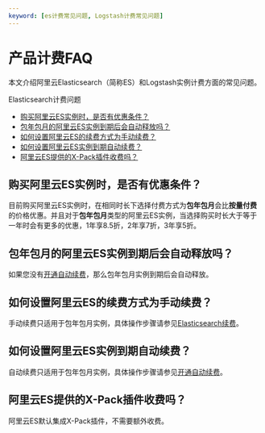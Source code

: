 ```yaml
---
keyword: [es计费常见问题, Logstash计费常见问题]
---
```


# 产品计费FAQ

本文介绍阿里云Elasticsearch（简称ES）和Logstash实例计费方面的常见问题。

Elasticsearch计费问题

-   [购买阿里云ES实例时，是否有优惠条件？](#section_lr4_swi_lry)
-   [包年包月的阿里云ES实例到期后会自动释放吗？](#section_5xk_spq_ywc)
-   [如何设置阿里云ES的续费方式为手动续费？](#section_bod_u20_juv)
-   [如何设置阿里云ES实例到期自动续费？](#section_hg8_cx9_txt)
-   [阿里云ES提供的X-Pack插件收费吗？](#section_7fm_654_8kd)

## 购买阿里云ES实例时，是否有优惠条件？

目前购买阿里云ES实例时，在相同时长下选择付费方式为**包年包月**会比**按量付费**的价格优惠。并且对于**包年包月**类型的阿里云ES实例，当选择购买时长大于等于一年时会有更多的优惠，1年享8.5折，2年享7折，3年享5折。

## 包年包月的阿里云ES实例到期后会自动释放吗？

如果您没有[开通自动续费](/intl.zh-CN/产品定价/Elasticsearch续费.mdsection_3d0_hpw_ut8)，那么包年包月实例到期后会自动释放。

## 如何设置阿里云ES的续费方式为手动续费？

手动续费只适用于包年包月实例，具体操作步骤请参见[Elasticsearch续费](/intl.zh-CN/产品定价/Elasticsearch续费.md)。

## 如何设置阿里云ES实例到期自动续费？

自动续费只适用于包年包月实例，具体操作步骤请参见[开通自动续费](/intl.zh-CN/产品定价/Elasticsearch续费.mdsection_3d0_hpw_ut8)。

## 阿里云ES提供的X-Pack插件收费吗？

阿里云ES默认集成X-Pack插件，不需要额外收费。

